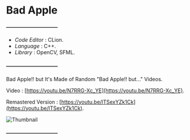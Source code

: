 # Bad Apple

#### ――――――――――

- *Code Editor* : CLion.
- *Language* : C++.
- *Library* : OpenCV, SFML.

#### ――――――――――

Bad Apple!! but It's Made of Random "Bad Apple!! but..." Videos.

Video : [https://youtu.be/N7RRG-Xc_YE](https://youtu.be/N7RRG-Xc_YE).

Remastered Version : [https://youtu.be/lTSexYZk1Ck](https://youtu.be/lTSexYZk1Ck).

![Thumbnail](youtube/Thumbnail.png)

#### ――――――――――

